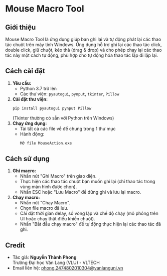 # Mouse Macro Tool

## Giới thiệu
Mouse Macro Tool là ứng dụng giúp bạn ghi lại và tự động phát lại các thao tác chuột trên máy tính Windows. Ứng dụng hỗ trợ ghi lại các thao tác click, double click, giữ chuột, kéo thả (drag & drop) và cho phép chạy lại các thao tác này một cách tự động, phù hợp cho tự động hóa thao tác lặp đi lặp lại.

## Cách cài đặt
1. **Yêu cầu:**
   - Python 3.7 trở lên
   - Các thư viện: `pyautogui`, `pynput`, `tkinter`, `Pillow`
2. **Cài đặt thư viện:**
   ```bash
   pip install pyautogui pynput Pillow
   ```
   (Tkinter thường có sẵn với Python trên Windows)
3. **Chạy ứng dụng:**
   - Tải tất cả các file về để chung trong 1 thư mục
   - Hành động:
     ```bash
     Mở file MouseAction.exe
     ```

## Cách sử dụng
1. **Ghi macro:**
   - Nhấn nút "Ghi Macro" trên giao diện.
   - Thực hiện các thao tác chuột bạn muốn ghi lại (chỉ thao tác trong vùng màn hình được chọn).
   - Nhấn ESC hoặc "Lưu Macro" để dừng ghi và lưu lại macro.
2. **Chạy macro:**
   - Nhấn nút "Chạy Macro".
   - Chọn file macro đã lưu.
   - Cài đặt thời gian delay, số vòng lặp và chế độ chạy (mô phỏng trên UI hoặc chạy thật điều khiển chuột).
   - Nhấn "Bắt đầu chạy macro" để tự động thực hiện lại các thao tác đã ghi.

## Credit
- Tác giả: **Nguyễn Thành Phong**  
  Trường Đại học Văn Lang (VLU) - VLTECH
- Email liên hệ: phong.2474802010304@vanlanguni.vn
